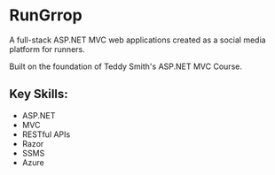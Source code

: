 # RunGrrop
A full-stack ASP.NET MVC web applications created as a social media platform for runners.

Built on the foundation of Teddy Smith's ASP.NET MVC Course.

## Key Skills: 
- ASP.NET
- MVC
- RESTful APIs
- Razor
- SSMS
- Azure

